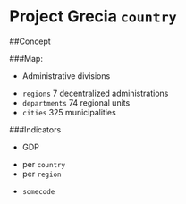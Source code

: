 Project Grecia `country`
======

##Concept


###Map:

* Administrative divisions
 + `regions` 7 decentralized administrations 
 + `departments` 74 regional units 
 + `cities` 325 municipalities 

###Indicators
* GDP
 + per `country`
 + per `region`
*  `somecode`
